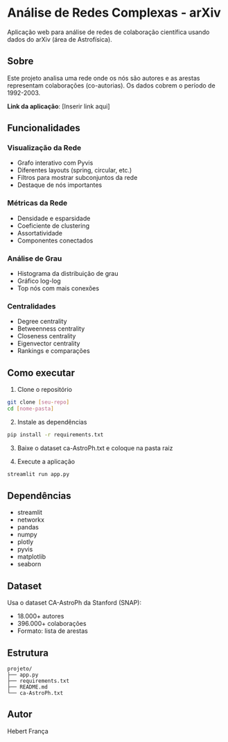 # Análise de Redes Complexas - arXiv

Aplicação web para análise de redes de colaboração científica usando dados do arXiv (área de Astrofísica).

## Sobre

Este projeto analisa uma rede onde os nós são autores e as arestas representam colaborações (co-autorias). Os dados cobrem o período de 1992-2003.

**Link da aplicação**: [Inserir link aqui]

## Funcionalidades

### Visualização da Rede
- Grafo interativo com Pyvis
- Diferentes layouts (spring, circular, etc.)
- Filtros para mostrar subconjuntos da rede
- Destaque de nós importantes

### Métricas da Rede
- Densidade e esparsidade
- Coeficiente de clustering
- Assortatividade
- Componentes conectados

### Análise de Grau
- Histograma da distribuição de grau
- Gráfico log-log
- Top nós com mais conexões

### Centralidades
- Degree centrality
- Betweenness centrality  
- Closeness centrality
- Eigenvector centrality
- Rankings e comparações

## Como executar

1. Clone o repositório
```bash
git clone [seu-repo]
cd [nome-pasta]
```

2. Instale as dependências
```bash
pip install -r requirements.txt
```

3. Baixe o dataset ca-AstroPh.txt e coloque na pasta raiz

4. Execute a aplicação
```bash
streamlit run app.py
```

## Dependências

- streamlit
- networkx
- pandas
- numpy
- plotly
- pyvis
- matplotlib
- seaborn

## Dataset

Usa o dataset CA-AstroPh da Stanford (SNAP):
- 18.000+ autores
- 396.000+ colaborações
- Formato: lista de arestas

## Estrutura

```
projeto/
├── app.py
├── requirements.txt
├── README.md
└── ca-AstroPh.txt
```

## Autor

Hebert França